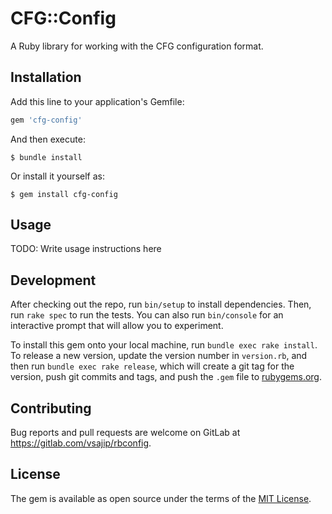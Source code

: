 # CFG::Config

A Ruby library for working with the CFG configuration format.

## Installation

Add this line to your application's Gemfile:

```ruby
gem 'cfg-config'
```

And then execute:

    $ bundle install

Or install it yourself as:

    $ gem install cfg-config

## Usage

TODO: Write usage instructions here

## Development

After checking out the repo, run `bin/setup` to install dependencies. Then, run `rake spec` to run the tests. You can also run `bin/console` for an interactive prompt that will allow you to experiment.

To install this gem onto your local machine, run `bundle exec rake install`. To release a new version, update the version number in `version.rb`, and then run `bundle exec rake release`, which will create a git tag for the version, push git commits and tags, and push the `.gem` file to [rubygems.org](https://rubygems.org).

## Contributing

Bug reports and pull requests are welcome on GitLab at https://gitlab.com/vsajip/rbconfig.


## License

The gem is available as open source under the terms of the [MIT License](https://opensource.org/licenses/MIT).
